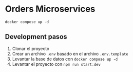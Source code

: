  # Orders Microservices

 ```
 docker compose up -d
 ```

  ## Development pasos

  1. Clonar el proyecto
  2. Crear un archivo `.env` basado en el archivo `.env.template`
  3. Levantar la base de datos con `docker compose up -d`
  4. Levantar el proyecto con `npm run start:dev`
  
